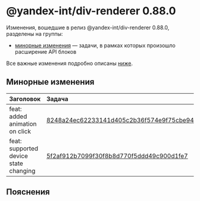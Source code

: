 # @yandex-int/div-renderer 0.88.0

<!-- ЧЕЛОВЕЧЕСКОЕ ВСТУПЛЕНИЕ -->

Изменения, вошедшие в релиз @yandex-int/div-renderer 0.88.0, разделены на группы:

* [минорные изменения](#Минорные-изменения) — задачи, в рамках которых произошло расширение API блоков

Все важные изменения подробно описаны [ниже](#Пояснения).

## Минорные изменения

| Заголовок                             | Задача                                     | PR  |
| :------------------------------------ | :----------------------------------------- | :-- |
| feat: added animation on click        | [8248a24ec62233141d405c2b36f574e9f75cbe94] | N/A |
| feat: supported device state changing | [5f2af912b7099f30f8b8d770f5ddd49c900d1fe7] | N/A |

## Пояснения

[8248a24ec62233141d405c2b36f574e9f75cbe94]: https://a.yandex-team.ru/arc_vcs/commit/8248a24ec62233141d405c2b36f574e9f75cbe94
[5f2af912b7099f30f8b8d770f5ddd49c900d1fe7]: https://a.yandex-team.ru/arc_vcs/commit/5f2af912b7099f30f8b8d770f5ddd49c900d1fe7
